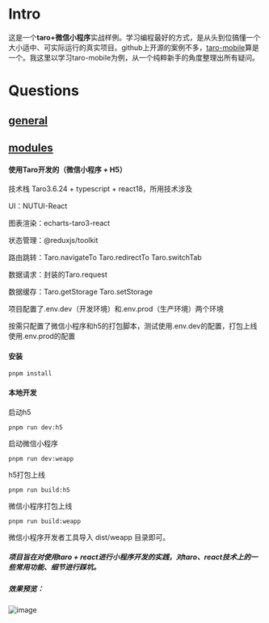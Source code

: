 # Intro
这是一个**taro+微信小程序**实战样例。学习编程最好的方式，是从头到位搞懂一个大小适中、可实际运行的真实项目。github上开源的案例不多，[taro-mobile](https://github.com/mzh-note/taro-mobile)算是一个。我这里以学习taro-mobile为例，从一个纯粹新手的角度整理出所有疑问。
# Questions
## [general](./tutorials/general.md)
## [modules](./tutorials/modules.md)

####  使用Taro开发的（微信小程序 + H5）
技术栈 Taro3.6.24 + typescript + react18，所用技术涉及

UI：NUTUI-React

图表渲染：echarts-taro3-react

状态管理：@reduxjs/toolkit

路由跳转：Taro.navigateTo Taro.redirectTo Taro.switchTab

数据请求：封装的Taro.request

数据缓存：Taro.getStorage Taro.setStorage

项目配置了.env.dev（开发环境）和.env.prod（生产环境）两个环境

按需只配置了微信小程序和h5的打包脚本，测试使用.env.dev的配置，打包上线使用.env.prod的配置

#### 安装
```shell
pnpm install 
```
#### 本地开发
启动h5
```shell
pnpm run dev:h5 
```
启动微信小程序
```shell
pnpm run dev:weapp 
```
h5打包上线
```shell
pnpm run build:h5
```
微信小程序打包上线
```shell
pnpm run build:weapp
```
微信小程序开发者工具导入 dist/weapp 目录即可。

##### 项目旨在对使用taro + react进行小程序开发的实践，对taro、react技术上的一些常用功能、细节进行踩坑。

##### 效果预览：
![image](https://github.com/mzh-note/taro-mobile/assets/15724309/7eea06a2-0841-4c1a-ac3c-55d11aa9dcee)
